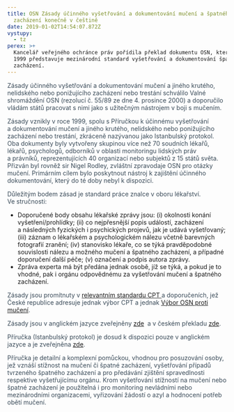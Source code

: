 ```yaml
---
title: OSN Zásady účinného vyšetřování a dokumentování mučení a špatného
  zacházení konečně v češtině
date: 2019-01-02T14:54:07.872Z
vystupy:
  - tz
perex: >+
  Kancelář veřejného ochránce práv pořídila překlad dokumentu OSN, který od roku
  1999 představuje mezinárodní standard vyšetřování a dokumentování špatného
  zacházení.
---
```

<p><span class="colour" style="color: rgb(57, 74, 88);" data-tomark-pass="">Zásady účinného vyšetřování a&nbsp;dokumentování mučení a&nbsp;jiného krutého, nelidského nebo ponižujícího zacházení nebo trestání schválilo Valné shromáždění OSN (rezolucí č.&nbsp;55/89&nbsp;ze&nbsp;dne 4.&nbsp;prosince 2000) a&nbsp;doporučilo vládám států pracovat s&nbsp;nimi jako s&nbsp;užitečným nástrojem v&nbsp;boji s&nbsp;mučením.</span></p>
<p><span class="colour" style="color: rgb(57, 74, 88);" data-tomark-pass="">Zásady vznikly v&nbsp;roce 1999, spolu s&nbsp;Příručkou k&nbsp;účinnému vyšetřování a&nbsp;dokumentování mučení a&nbsp;jiného krutého, nelidského nebo ponižujícího zacházení nebo trestání, zkráceně nazývanou jako Istanbulský protokol. Oba dokumenty byly vytvořeny skupinou více než 70&nbsp;soudních lékařů, lékařů, psychologů, odborníků v&nbsp;oblasti monitoringu lidských práv a&nbsp;právníků, reprezentujících 40&nbsp;organizací nebo subjektů z&nbsp;15 států světa. Přizván byl rovněž sir Nigel Rodley, zvláštní zpravodaje OSN pro&nbsp;otázky mučení. Primárním cílem bylo poskytnout nástroj k&nbsp;zajištění účinného dokumentování, který do&nbsp;té doby nebyl k&nbsp;dispozici.</span></p>
<p><span class="colour" style="color: rgb(57, 74, 88);" data-tomark-pass="">Důležitým bodem zásad je standard práce znalce v&nbsp;oboru lékařství. Ve&nbsp;stručnosti:</span></p>
<ul>
<li>Doporučené body obsahu lékařské zprávy jsou: (i) okolnosti konání vyšetření/prohlídky; (ii)&nbsp;co nejpřesnější popis událostí, zacházení a&nbsp;následných fyzických i&nbsp;psychických projevů, jak je udává vyšetřovaný; (iii) záznam o&nbsp;lékařském a&nbsp;psychologickém nálezu včetně barevných fotografií zranění; (iv) stanovisko lékaře, co se týká pravděpodobné souvislosti nálezu a&nbsp;možného mučení a&nbsp;špatného zacházení, a&nbsp;případné doporučení další péče; (v) označení a&nbsp;podpis autora zprávy.</li>
<li>Zpráva experta má být předána jednak osobě, jíž se týká, a&nbsp;pokud je to vhodné, pak i&nbsp;orgánu odpovědnému za&nbsp;vyšetřování mučení a&nbsp;špatného zacházení.</li>
</ul>
<p><span class="colour" style="color: rgb(57, 74, 88);" data-tomark-pass="">Zásady jsou promítnuty v&nbsp;<a href="https://rm.coe.int/16806ccc36">relevantním standardu CPT&nbsp;</a>a doporučeních, jež České republice adresuje jednak výbor CPT a&nbsp;jednak&nbsp;</span><a href="https://www.ochrance.cz/aktualne/osn_vybor_proti_muceni_adresoval_ceske_republice_nova_doporuceni/">Výbor OSN proti mučení</a><span class="colour" style="color: rgb(57, 74, 88);" data-tomark-pass="">.</span></p>
<p><span class="colour" style="color: rgb(57, 74, 88);" data-tomark-pass="">Zásady jsou v&nbsp;anglickém jazyce zveřejněny&nbsp;<a href="https://www.ohchr.org/EN/ProfessionalInterest/Pages/EffectiveInvestigationAndDocumentationOfTorture.aspx">zde</a>&nbsp; a&nbsp;v&nbsp;českém překladu&nbsp;<a href="https://www.ochrance.cz/fileadmin/user_upload/ochrana_osob/Ostatni/Zasady-ucinneho-vysetrovani.pdf">zde</a>.</span></p>
<p><span class="colour" style="color: rgb(57, 74, 88);" data-tomark-pass="">Příručka (Istanbulský protokol) je dosud k&nbsp;dispozici pouze v&nbsp;anglickém jazyce a&nbsp;je zveřejněna&nbsp;<a href="https://www.refworld.org/docid/4638aca62.html">zde</a>.</span></p>
<p><span class="colour" style="color: rgb(57, 74, 88);" data-tomark-pass="">Příručka je detailní a&nbsp;komplexní pomůckou, vhodnou pro&nbsp;posuzování osoby, jež vznáší stížnost na&nbsp;mučení či&nbsp;špatné zacházení, vyšetřování případů tvrzeného špatného zacházení a&nbsp;pro&nbsp;předávání zjištění spravedlnosti respektive vyšetřujícímu orgánu. Krom vyšetřování stížností na&nbsp;mučení nebo špatné zacházení je použitelná i&nbsp;pro&nbsp;monitoring nevládními nebo mezinárodními organizacemi, vyřizování žádostí o&nbsp;azyl a&nbsp;hodnocení potřeb obětí mučení.</span></p>
